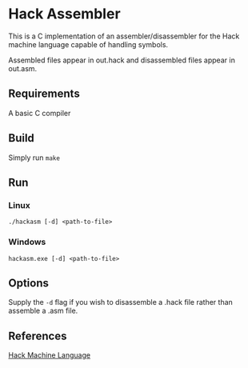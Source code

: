# Hack Assembler
This is a C implementation of an assembler/disassembler for the Hack machine language capable of handling symbols.

Assembled files appear in out.hack and disassembled files appear in out.asm.

## Requirements
A basic C compiler

## Build
Simply run `make`

## Run
### Linux
`./hackasm [-d] <path-to-file>`

### Windows
`hackasm.exe [-d] <path-to-file>`

## Options
Supply the `-d` flag if you wish to disassemble a .hack file rather than assemble a .asm file.

## References
[Hack Machine Language](https://b1391bd6-da3d-477d-8c01-38cdf774495a.filesusr.com/ugd/44046b_d70026d8c1424487a451eaba3e372132.pdf)
